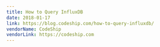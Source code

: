 ```yaml
---
title: How to Query InfluxDB
date: 2018-01-17
link: https://blog.codeship.com/how-to-query-influxdb/
vendorName: CodeShip
vendorLink: https://codeship.com
---
```

